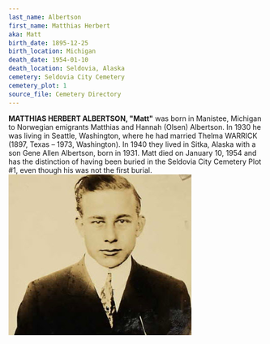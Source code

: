 ```yaml
---
last_name: Albertson
first_name: Matthias Herbert
aka: Matt
birth_date: 1895-12-25
birth_location: Michigan
death_date: 1954-01-10
death_location: Seldovia, Alaska
cemetery: Seldovia City Cemetery
cemetery_plot: 1
source_file: Cemetery Directory
---
```


**MATTHIAS HERBERT ALBERTSON, "Matt"** was born in Manistee, Michigan to
Norwegian emigrants Matthias and Hannah (Olsen) Albertson. In 1930 he was
living in Seattle, Washington, where he had married Thelma WARRICK
(1897, Texas – 1973, Washington). In 1940 they lived in Sitka, Alaska
with a son Gene Allen Albertson, born in 1931. Matt died on January 10,
1954 and has the distinction of having been buried in the Seldovia City
Cemetery Plot \#1, even though his was not the first burial.
![](../assets/images/Matt%20Alberton/media/image1.jpeg)
